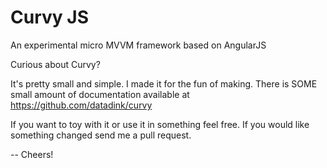 # Curvy JS
An experimental micro MVVM framework based on AngularJS

Curious about Curvy?

It's pretty small and simple. 
I made it for the fun of making. 
There is SOME small amount of documentation available at https://github.com/datadink/curvy

If you want to toy with it or use it in something feel free.
If you would like something changed send me a pull request.


-- Cheers!
